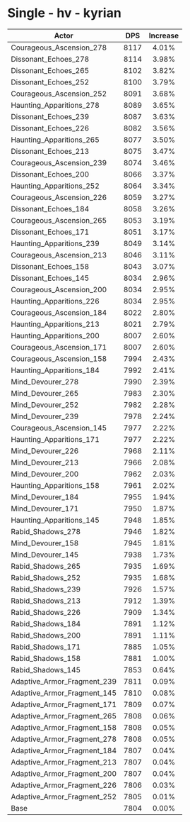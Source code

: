 # Single - hv - kyrian
| Actor | DPS | Increase |
|---|:---:|:---:|
|Courageous_Ascension_278|8117|4.01%|
|Dissonant_Echoes_278|8114|3.98%|
|Dissonant_Echoes_265|8102|3.82%|
|Dissonant_Echoes_252|8100|3.79%|
|Courageous_Ascension_252|8091|3.68%|
|Haunting_Apparitions_278|8089|3.65%|
|Dissonant_Echoes_239|8087|3.63%|
|Dissonant_Echoes_226|8082|3.56%|
|Haunting_Apparitions_265|8077|3.50%|
|Dissonant_Echoes_213|8075|3.47%|
|Courageous_Ascension_239|8074|3.46%|
|Dissonant_Echoes_200|8066|3.37%|
|Haunting_Apparitions_252|8064|3.34%|
|Courageous_Ascension_226|8059|3.27%|
|Dissonant_Echoes_184|8058|3.26%|
|Courageous_Ascension_265|8053|3.19%|
|Dissonant_Echoes_171|8051|3.17%|
|Haunting_Apparitions_239|8049|3.14%|
|Courageous_Ascension_213|8046|3.11%|
|Dissonant_Echoes_158|8043|3.07%|
|Dissonant_Echoes_145|8034|2.96%|
|Courageous_Ascension_200|8034|2.95%|
|Haunting_Apparitions_226|8034|2.95%|
|Courageous_Ascension_184|8022|2.80%|
|Haunting_Apparitions_213|8021|2.79%|
|Haunting_Apparitions_200|8007|2.60%|
|Courageous_Ascension_171|8007|2.60%|
|Courageous_Ascension_158|7994|2.43%|
|Haunting_Apparitions_184|7992|2.41%|
|Mind_Devourer_278|7990|2.39%|
|Mind_Devourer_265|7983|2.30%|
|Mind_Devourer_252|7982|2.28%|
|Mind_Devourer_239|7978|2.24%|
|Courageous_Ascension_145|7977|2.22%|
|Haunting_Apparitions_171|7977|2.22%|
|Mind_Devourer_226|7968|2.11%|
|Mind_Devourer_213|7966|2.08%|
|Mind_Devourer_200|7962|2.03%|
|Haunting_Apparitions_158|7961|2.02%|
|Mind_Devourer_184|7955|1.94%|
|Mind_Devourer_171|7950|1.87%|
|Haunting_Apparitions_145|7948|1.85%|
|Rabid_Shadows_278|7946|1.82%|
|Mind_Devourer_158|7945|1.81%|
|Mind_Devourer_145|7938|1.73%|
|Rabid_Shadows_265|7935|1.69%|
|Rabid_Shadows_252|7935|1.68%|
|Rabid_Shadows_239|7926|1.57%|
|Rabid_Shadows_213|7912|1.39%|
|Rabid_Shadows_226|7909|1.34%|
|Rabid_Shadows_184|7891|1.12%|
|Rabid_Shadows_200|7891|1.11%|
|Rabid_Shadows_171|7885|1.05%|
|Rabid_Shadows_158|7881|1.00%|
|Rabid_Shadows_145|7853|0.64%|
|Adaptive_Armor_Fragment_239|7811|0.09%|
|Adaptive_Armor_Fragment_145|7810|0.08%|
|Adaptive_Armor_Fragment_171|7809|0.07%|
|Adaptive_Armor_Fragment_265|7808|0.06%|
|Adaptive_Armor_Fragment_158|7808|0.05%|
|Adaptive_Armor_Fragment_278|7808|0.05%|
|Adaptive_Armor_Fragment_184|7807|0.04%|
|Adaptive_Armor_Fragment_213|7807|0.04%|
|Adaptive_Armor_Fragment_200|7807|0.04%|
|Adaptive_Armor_Fragment_226|7806|0.03%|
|Adaptive_Armor_Fragment_252|7805|0.01%|
|Base|7804|0.00%|
